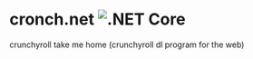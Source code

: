 # cronch.net ![.NET Core](https://github.com/lunaisnotaboy/cronch.net/workflows/.NET%20Core/badge.svg)
crunchyroll take me home (crunchyroll dl program for the web)
